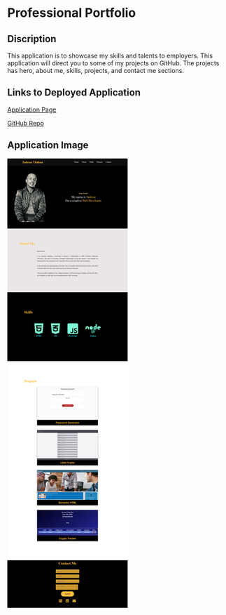 # Professional Portfolio

## Discription


This application is to showcase my skills and talents to employers. This application will direct you to some of my projects on GitHub. The projects has hero, about me, skills, projects, and contact me sections.


## Links to Deployed Application
        
[Application Page](https://ettad.github.io/my-portfolio/)

[GitHub Repo](https://github.com/ettad/my-portfolio)

## Application Image

![Screenshot of Application](./assets/images/app_screenshot.png)


